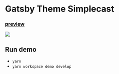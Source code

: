 # Gatsby Theme Simplecast

### [preview](https://flamboyant-bell-16e7cb.netlify.com/)

<img src="https://cl.ly/c53006ad1d5d/ezgif.com-optimize%252520(1).gif" />

## Run demo
- `yarn`
- `yarn workspace demo develop`
